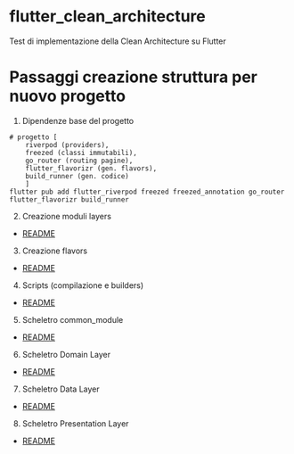 # flutter_clean_architecture
Test di implementazione della Clean Architecture su Flutter

# Passaggi creazione struttura per nuovo progetto
1. Dipendenze base del progetto
```
# progetto [
    riverpod (providers),
    freezed (classi immutabili),
    go_router (routing pagine),
    flutter_flavorizr (gen. flavors),
    build_runner (gen. codice)
    ]
flutter pub add flutter_riverpod freezed freezed_annotation go_router flutter_flavorizr build_runner
```
2. Creazione moduli layers
- [README](README/2_creazione_moduli.md)
3. Creazione flavors
- [README](README/3_flutter_flavorizr.md)
4. Scripts (compilazione e builders)
- [README](README/4_scripts.md)
5. Scheletro common_module
- [README](README/5_scheletro_common_module.md)
6. Scheletro Domain Layer
- [README](README/6_scheletro_domain_layer.md)
7. Scheletro Data Layer
- [README](README/7_scheletro_data_layer.md)
8. Scheletro Presentation Layer
- [README](README/8_scheletro_presentation_layer.md)